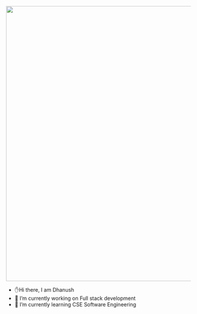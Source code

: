 
<img src="https://media2.giphy.com/media/SWoSkN6DxTszqIKEqv/giphy.gif?cid=ecf05e47jp3g3i66fsaxwt8xn41mccee7et6unfs2t5t3jr3&ep=v1_gifs_related&rid=giphy.gif&ct=g" width="750px" align="center">

- ✋Hi there, I am Dhanush
- 🔭 I’m currently working on Full stack development<br>
- 🌱 I’m currently learning CSE Software Engineering

